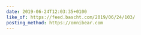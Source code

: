 ```yaml
---
date: 2019-06-24T12:03:35+0100
like_of: https://feed.bascht.com/2019/06/24/103/
posting_method: https://omnibear.com
---
```

